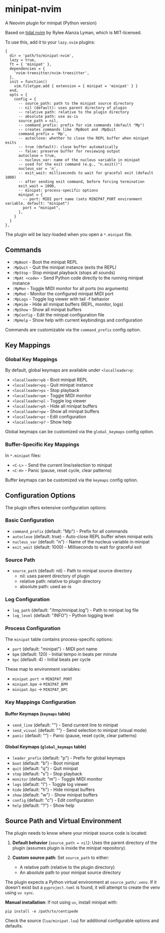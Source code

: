 # minipat-nvim

A Neovim plugin for minipat (Python version)

Based on [tidal.nvim](https://github.com/ryleelyman/tidal.nvim) by Rylee Alanza Lyman,
which is MIT-licensed.

To use this, add it to your `lazy.nvim` plugins:

    {
      dir = 'path/to/minipat-nvim',
      lazy = true,
      ft = { 'minipat' },
      dependencies = {
        'nvim-treesitter/nvim-treesitter',
      },
      init = function()
        vim.filetype.add { extension = { minipat = 'minipat' } }
      end,
      opts = {
        config = {
          -- source_path: path to the minipat source directory
          -- nil (default): uses parent directory of plugin
          -- relative path: relative to the plugin directory
          -- absolute path: use as-is
          source_path = nil,
          -- command_prefix: prefix for vim commands (default "Mp")
          -- creates commands like :MpBoot and :MpQuit
          command_prefix = 'Mp',
          -- autoclose: whether to close the REPL buffer when minipat exits
          -- true (default): close buffer automatically
          -- false: preserve buffer for reviewing output
          autoclose = true,
          -- nucleus_var: name of the nucleus variable in minipat
          -- used for the exit command (e.g., "n.exit()")
          nucleus_var = 'n',
          -- exit_wait: milliseconds to wait for graceful exit (default 1000)
          -- after sending exit command, before forcing termination
          exit_wait = 1000,
          -- minipat: process-specific options
          minipat = {
            -- port: MIDI port name (sets MINIPAT_PORT environment variable, default: "minipat")
            port = "minipat",
          },
        }
      }
    },

The plugin will be lazy-loaded when you open a `*.minipat` file.

## Commands

- `:MpBoot` - Boot the minipat REPL
- `:MpQuit` - Quit the minipat instance (exits the REPL)
- `:MpStop` - Stop minipat playback (stops all sounds)
- `:MpAt <code>` - Send Python code directly to the running minipat instance
- `:MpMon` - Toggle MIDI monitor for all ports (no arguments)
- `:MpMod` - Monitor the configured minipat MIDI port
- `:MpLogs` - Toggle log viewer with tail -f behavior
- `:MpHide` - Hide all minipat buffers (REPL, monitor, logs)
- `:MpShow` - Show all minipat buffers
- `:MpConfig` - Edit the minipat configuration file
- `:MpHelp` - Show help with current keybindings and configuration

Commands are customizable via the `command_prefix` config option.

## Key Mappings

### Global Key Mappings

By default, global keymaps are available under `<localleader>p`:

- `<localleader>pb` - Boot minipat REPL
- `<localleader>pq` - Quit minipat instance
- `<localleader>ps` - Stop playback
- `<localleader>pm` - Toggle MIDI monitor
- `<localleader>pl` - Toggle log viewer
- `<localleader>ph` - Hide all minipat buffers
- `<localleader>pw` - Show all minipat buffers
- `<localleader>pc` - Edit configuration
- `<localleader>p?` - Show help

Global keymaps can be customized via the `global_keymaps` config option.

### Buffer-Specific Key Mappings

In `*.minipat` files:

- `<C-L>` - Send the current line/selection to minipat
- `<C-H>` - Panic (pause, reset cycle, clear patterns)

Buffer keymaps can be customized via the `keymaps` config option.

## Configuration Options

The plugin offers extensive configuration options:

### Basic Configuration

- `command_prefix` (default: "Mp") - Prefix for all commands
- `autoclose` (default: true) - Auto-close REPL buffer when minipat exits
- `nucleus_var` (default: "n") - Name of the nucleus variable in minipat
- `exit_wait` (default: 1000) - Milliseconds to wait for graceful exit

### Source Path

- `source_path` (default: nil) - Path to minipat source directory
  - nil: uses parent directory of plugin
  - relative path: relative to plugin directory
  - absolute path: used as-is

### Log Configuration

- `log_path` (default: "/tmp/minipat.log") - Path to minipat log file
- `log_level` (default: "INFO") - Python logging level

### Process Configuration

The `minipat` table contains process-specific options:

- `port` (default: "minipat") - MIDI port name
- `bpm` (default: 120) - Initial tempo in beats per minute
- `bpc` (default: 4) - Initial beats per cycle

These map to environment variables:
- `minipat.port` → `MINIPAT_PORT`
- `minipat.bpm` → `MINIPAT_BPM`
- `minipat.bpc` → `MINIPAT_BPC`

### Key Mappings Configuration

#### Buffer Keymaps (`keymaps` table)

- `send_line` (default: "<C-L>") - Send current line to minipat
- `send_visual` (default: "<C-L>") - Send selection to minipat (visual mode)
- `panic` (default: "<C-H>") - Panic (pause, reset cycle, clear patterns)

#### Global Keymaps (`global_keymaps` table)

- `leader_prefix` (default: "<localleader>p") - Prefix for global keymaps
- `boot` (default: "b") - Boot minipat
- `quit` (default: "q") - Quit minipat
- `stop` (default: "s") - Stop playback
- `monitor` (default: "m") - Toggle MIDI monitor
- `logs` (default: "l") - Toggle log viewer
- `hide` (default: "h") - Hide minipat buffers
- `show` (default: "w") - Show minipat buffers
- `config` (default: "c") - Edit configuration
- `help` (default: "?") - Show help

## Source Path and Virtual Environment

The plugin needs to know where your minipat source code is located:

1. **Default behavior** (`source_path = nil`): Uses the parent directory of the plugin
   (assumes plugin is inside the minipat repository).

2. **Custom source path**: Set `source_path` to either:
   - A relative path (relative to the plugin directory)
   - An absolute path to your minipat source directory

The plugin expects a Python virtual environment at `source_path/.venv`. If it doesn't
exist but a `pyproject.toml` is found, it will attempt to create the venv using `uv sync`.

**Manual installation**: If not using `uv`, install minipat with:

    pip install -e /path/to/centipede

Check the source (`lua/minipat.lua`) for additional configurable options and defaults.
